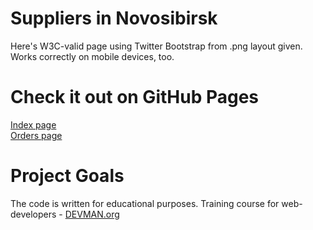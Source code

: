 # Suppliers in Novosibirsk

Here's W3C-valid page using Twitter Bootstrap from .png layout given. Works correctly on mobile devices, too.  


# Check it out on GitHub Pages
[Index page](https://gaisin.github.io/22_proto_markup/index_generated.html)  
[Orders page](https://gaisin.github.io/22_proto_markup/orders_generated.html)  


# Project Goals

The code is written for educational purposes. Training course for web-developers - [DEVMAN.org](https://devman.org)
